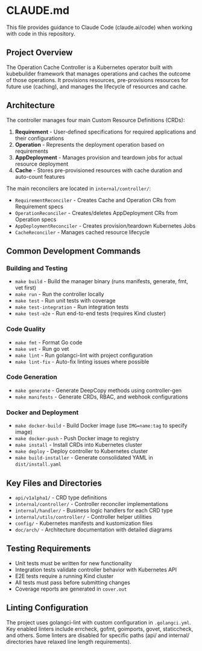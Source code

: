 # CLAUDE.md

This file provides guidance to Claude Code (claude.ai/code) when working with code in this repository.

## Project Overview

The Operation Cache Controller is a Kubernetes operator built with kubebuilder framework that manages operations and caches the outcome of those operations. It provisions resources, pre-provisions resources for future use (caching), and manages the lifecycle of resources and cache.

## Architecture

The controller manages four main Custom Resource Definitions (CRDs):

1. **Requirement** - User-defined specifications for required applications and their configurations
2. **Operation** - Represents the deployment operation based on requirements
3. **AppDeployment** - Manages provision and teardown jobs for actual resource deployment
4. **Cache** - Stores pre-provisioned resources with cache duration and auto-count features

The main reconcilers are located in `internal/controller/`:
- `RequirementReconciler` - Creates Cache and Operation CRs from Requirement specs
- `OperationReconciler` - Creates/deletes AppDeployment CRs from Operation specs  
- `AppDeploymentReconciler` - Creates provision/teardown Kubernetes Jobs
- `CacheReconciler` - Manages cached resource lifecycle

## Common Development Commands

### Building and Testing
- `make build` - Build the manager binary (runs manifests, generate, fmt, vet first)
- `make run` - Run the controller locally
- `make test` - Run unit tests with coverage
- `make test-integration` - Run integration tests  
- `make test-e2e` - Run end-to-end tests (requires Kind cluster)

### Code Quality
- `make fmt` - Format Go code
- `make vet` - Run go vet
- `make lint` - Run golangci-lint with project configuration
- `make lint-fix` - Auto-fix linting issues where possible

### Code Generation
- `make generate` - Generate DeepCopy methods using controller-gen
- `make manifests` - Generate CRDs, RBAC, and webhook configurations

### Docker and Deployment
- `make docker-build` - Build Docker image (use `IMG=name:tag` to specify image)
- `make docker-push` - Push Docker image to registry
- `make install` - Install CRDs into Kubernetes cluster
- `make deploy` - Deploy controller to Kubernetes cluster
- `make build-installer` - Generate consolidated YAML in `dist/install.yaml`

## Key Files and Directories

- `api/v1alpha1/` - CRD type definitions
- `internal/controller/` - Controller reconciler implementations
- `internal/handler/` - Business logic handlers for each CRD type
- `internal/utils/controller/` - Controller helper utilities
- `config/` - Kubernetes manifests and kustomization files
- `doc/arch/` - Architecture documentation with detailed diagrams

## Testing Requirements

- Unit tests must be written for new functionality
- Integration tests validate controller behavior with Kubernetes API
- E2E tests require a running Kind cluster
- All tests must pass before submitting changes
- Coverage reports are generated in `cover.out`

## Linting Configuration

The project uses golangci-lint with custom configuration in `.golangci.yml`. Key enabled linters include errcheck, gofmt, goimports, govet, staticcheck, and others. Some linters are disabled for specific paths (api/ and internal/ directories have relaxed line length requirements).